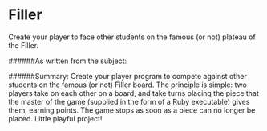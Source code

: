 # Filler
Create your player to face other students on the famous (or not) plateau of the Filler.

######As written from the subject:

######Summary: Create your player program to compete against other students on the
famous (or not) Filler board. The principle is simple: two players take on each other on
a board, and take turns placing the piece that the master of the game (supplied in the
form of a Ruby executable) gives them, earning points. The game stops as soon as a
piece can no longer be placed. Little playful project!
